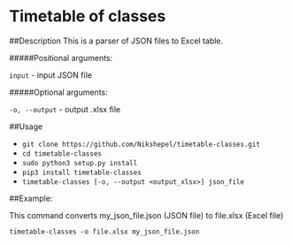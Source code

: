 # Timetable of classes
##Description
This is a parser of JSON files to Excel table.

#####Positional arguments:  

```input``` - input JSON file

#####Optional arguments:

```-o, --output``` - output .xlsx file

##Usage
- ```git clone https://github.com/Nikshepel/timetable-classes.git```
- ```cd timetable-classes```
- ```sudo python3 setup.py install```
- ```pip3 install timetable-classes```
- ```timetable-classes [-o, --output <output_xlsx>] json_file```



##Example:

This command converts my_json_file.json (JSON file) to file.xlsx (Excel file)  

```timetable-classes -o file.xlsx my_json_file.json```
